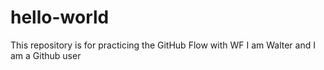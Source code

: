 # hello-world
This repository is for practicing the GitHub Flow with WF
I am Walter and I am a Github user
